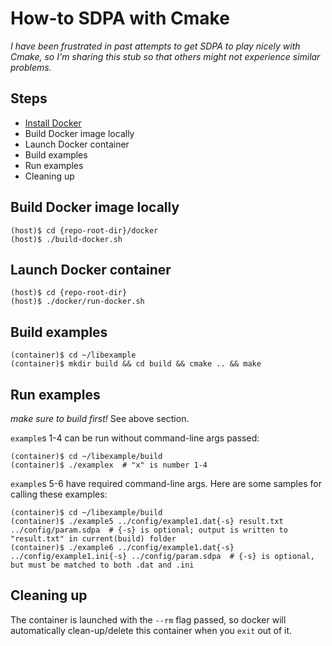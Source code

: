 # How-to SDPA with Cmake

_I have been frustrated in past attempts to get SDPA to play nicely with Cmake, so I'm sharing this stub so that others might not experience similar problems._

## Steps
* [Install Docker](https://docs.docker.com/install/)
* Build Docker image locally
* Launch Docker container
* Build examples
* Run examples
* Cleaning up

## Build Docker image locally
```shell
(host)$ cd {repo-root-dir}/docker
(host)$ ./build-docker.sh
```

## Launch Docker container
```shell
(host)$ cd {repo-root-dir}
(host)$ ./docker/run-docker.sh
```

## Build examples
```shell
(container)$ cd ~/libexample
(container)$ mkdir build && cd build && cmake .. && make
```

## Run examples
_make sure to build first!_  See above section.

`example`s 1-4 can be run without command-line args passed:

```shell
(container)$ cd ~/libexample/build
(container)$ ./examplex  # "x" is number 1-4
```

`example`s 5-6 have required command-line args.  Here are some samples for calling these examples:

```shell
(container)$ cd ~/libexample/build
(container)$ ./example5 ../config/example1.dat{-s} result.txt ../config/param.sdpa  # {-s} is optional; output is written to "result.txt" in current(build) folder
(container)$ ./example6 ../config/example1.dat{-s} ../config/example1.ini{-s} ../config/param.sdpa  # {-s} is optional, but must be matched to both .dat and .ini
```

## Cleaning up
The container is launched with the `--rm` flag passed, so docker will automatically clean-up/delete this container when you `exit` out of it.
